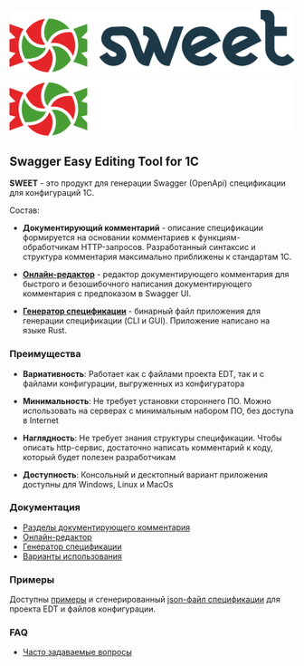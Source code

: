 ![SWEET](./logo/sweet-logo-full-light.svg#gh-light-mode-only) ![SWEET](./logo/sweet-logo-full-dark.svg#gh-dark-mode-only)

## Swagger Easy Editing Tool for 1С

**SWEET** - это продукт для генерации Swagger (OpenApi) спецификации для конфигураций 1С. 

Состав:

- **Документирующий комментарий** - описание спецификации формируется на основании комментариев к функциям-обработчикам HTTP-запросов. Разработанный синтаксис и структура комментария максимально приближены к стандартам 1С.

- [**Онлайн-редактор**](https://1c-swagger.ru/#editor) - редактор документирующего комментария для быстрого и безошибочного написания документирующего комментария с предпоказом в Swagger UI.

- [**Генератор спецификации**](marketplace) - бинарный файл приложения для генерации спецификации (CLI и GUI). Приложение написано на языке Rust.


### Преимущества

- **Вариативность**: Работает как с файлами проекта EDT, так и с файлами конфигурации, выгруженных из конфигуратора

- **Минимальность**: Не требует установки стороннего ПО. Можно использовать на серверах с минимальным набором ПО, без доступа в Internet

- **Наглядность**: Не требует знания структуры спецификации. Чтобы описать http-сервис, достаточно написать комментарий к коду, который будет полезен разработчикам

- **Доступность**: Консольный и десктопный вариант приложения доступны для Windows, Linux и MacOs


### Документация

- [Разделы документирующего комментария](docs/Разделы)
- [Онлайн-редактор](docs/Редактор)
- [Генератор спецификации](docs/Приложение)
- [Варианты использования](docs/Варианты)

### Примеры

Доступны [примеры](/examples/) и сгенерированный [json-файл спецификации](/examples/swagger.json) для проекта EDT и файлов конфигурации.

### FAQ
- [Часто задаваемые вопросы](FAQ.md)
